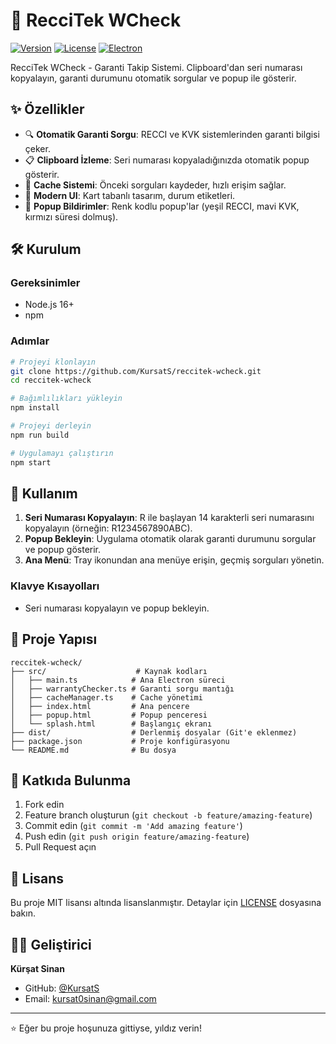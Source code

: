 # 🚀 RecciTek WCheck

[![Version](https://img.shields.io/badge/version-1.2.1-blue.svg)](https://github.com/KursatS/reccitek-wcheck)
[![License](https://img.shields.io/badge/license-MIT-green.svg)](LICENSE)
[![Electron](https://img.shields.io/badge/electron-22.3.27-purple.svg)](https://electronjs.org)

RecciTek WCheck - Garanti Takip Sistemi. Clipboard'dan seri numarası kopyalayın, garanti durumunu otomatik sorgular ve popup ile gösterir.

## ✨ Özellikler

- 🔍 **Otomatik Garanti Sorgu**: RECCI ve KVK sistemlerinden garanti bilgisi çeker.
- 📋 **Clipboard İzleme**: Seri numarası kopyaladığınızda otomatik popup gösterir.
- 💾 **Cache Sistemi**: Önceki sorguları kaydeder, hızlı erişim sağlar.
- 🎨 **Modern UI**: Kart tabanlı tasarım, durum etiketleri.
- 🔔 **Popup Bildirimler**: Renk kodlu popup'lar (yeşil RECCI, mavi KVK, kırmızı süresi dolmuş).

## 🛠️ Kurulum

### Gereksinimler
- Node.js 16+
- npm

### Adımlar
```bash
# Projeyi klonlayın
git clone https://github.com/KursatS/reccitek-wcheck.git
cd reccitek-wcheck

# Bağımlılıkları yükleyin
npm install

# Projeyi derleyin
npm run build

# Uygulamayı çalıştırın
npm start
```

## 🎯 Kullanım

1. **Seri Numarası Kopyalayın**: R ile başlayan 14 karakterli seri numarasını kopyalayın (örneğin: R1234567890ABC).
2. **Popup Bekleyin**: Uygulama otomatik olarak garanti durumunu sorgular ve popup gösterir.
3. **Ana Menü**: Tray ikonundan ana menüye erişin, geçmiş sorguları yönetin.

### Klavye Kısayolları
- Seri numarası kopyalayın ve popup bekleyin.

## 📁 Proje Yapısı

```
reccitek-wcheck/
├── src/                    # Kaynak kodları
│   ├── main.ts            # Ana Electron süreci
│   ├── warrantyChecker.ts # Garanti sorgu mantığı
│   ├── cacheManager.ts    # Cache yönetimi
│   ├── index.html         # Ana pencere
│   ├── popup.html         # Popup penceresi
│   └── splash.html        # Başlangıç ekranı
├── dist/                  # Derlenmiş dosyalar (Git'e eklenmez)
├── package.json           # Proje konfigürasyonu
└── README.md              # Bu dosya
```

## 🤝 Katkıda Bulunma

1. Fork edin
2. Feature branch oluşturun (`git checkout -b feature/amazing-feature`)
3. Commit edin (`git commit -m 'Add amazing feature'`)
4. Push edin (`git push origin feature/amazing-feature`)
5. Pull Request açın

## 📄 Lisans

Bu proje MIT lisansı altında lisanslanmıştır. Detaylar için [LICENSE](LICENSE) dosyasına bakın.

## 👨‍💻 Geliştirici

**Kürşat Sinan**
- GitHub: [@KursatS](https://github.com/KursatS)
- Email: kursat0sinan@gmail.com

---

⭐ Eğer bu proje hoşunuza gittiyse, yıldız verin!
